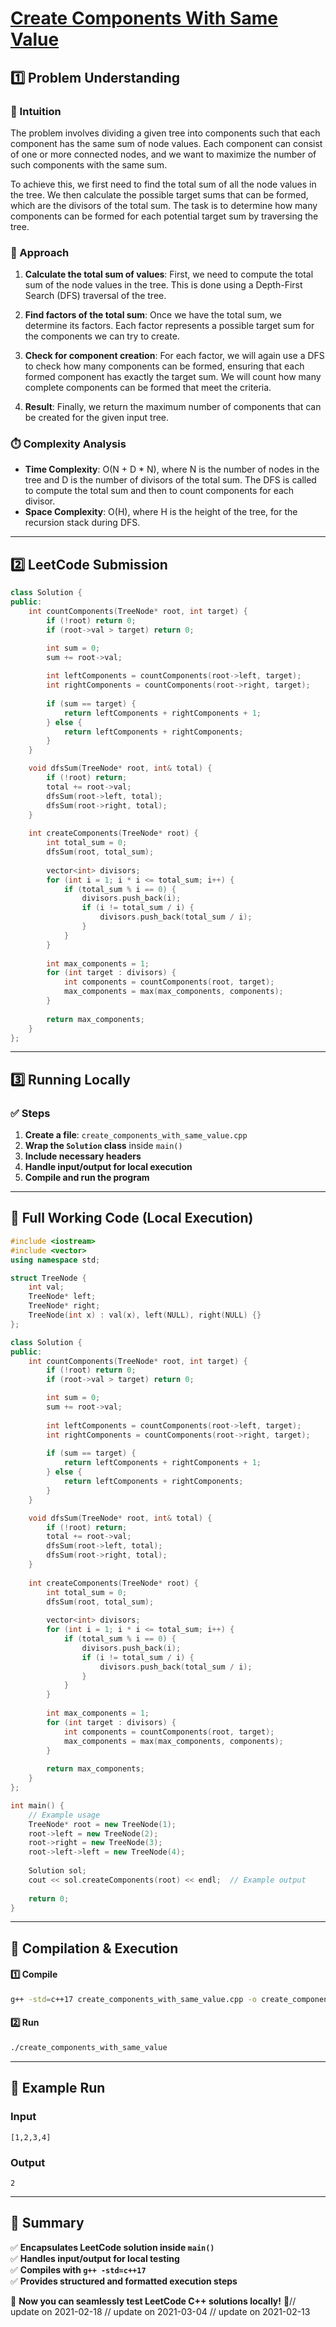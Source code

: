 # **[Create Components With Same Value](https://leetcode.com/problems/create-components-with-same-value/description/)**  

## **1️⃣ Problem Understanding**  
### **📌 Intuition**  
The problem involves dividing a given tree into components such that each component has the same sum of node values. Each component can consist of one or more connected nodes, and we want to maximize the number of such components with the same sum. 

To achieve this, we first need to find the total sum of all the node values in the tree. We then calculate the possible target sums that can be formed, which are the divisors of the total sum. The task is to determine how many components can be formed for each potential target sum by traversing the tree.

### **🚀 Approach**  
1. **Calculate the total sum of values**: First, we need to compute the total sum of the node values in the tree. This is done using a Depth-First Search (DFS) traversal of the tree.
  
2. **Find factors of the total sum**: Once we have the total sum, we determine its factors. Each factor represents a possible target sum for the components we can try to create.

3. **Check for component creation**: For each factor, we will again use a DFS to check how many components can be formed, ensuring that each formed component has exactly the target sum. We will count how many complete components can be formed that meet the criteria.

4. **Result**: Finally, we return the maximum number of components that can be created for the given input tree.

### **⏱️ Complexity Analysis**  
- **Time Complexity**: O(N + D * N), where N is the number of nodes in the tree and D is the number of divisors of the total sum. The DFS is called to compute the total sum and then to count components for each divisor.
- **Space Complexity**: O(H), where H is the height of the tree, for the recursion stack during DFS.

---  

## **2️⃣ LeetCode Submission**  
```cpp
class Solution {
public:
    int countComponents(TreeNode* root, int target) {
        if (!root) return 0;
        if (root->val > target) return 0;

        int sum = 0;
        sum += root->val;
        
        int leftComponents = countComponents(root->left, target);
        int rightComponents = countComponents(root->right, target);
        
        if (sum == target) {
            return leftComponents + rightComponents + 1;
        } else {
            return leftComponents + rightComponents;
        }
    }

    void dfsSum(TreeNode* root, int& total) {
        if (!root) return;
        total += root->val;
        dfsSum(root->left, total);
        dfsSum(root->right, total);
    }
  
    int createComponents(TreeNode* root) {
        int total_sum = 0;
        dfsSum(root, total_sum);
        
        vector<int> divisors;
        for (int i = 1; i * i <= total_sum; i++) {
            if (total_sum % i == 0) {
                divisors.push_back(i);
                if (i != total_sum / i) {
                    divisors.push_back(total_sum / i);
                }
            }
        }
        
        int max_components = 1;
        for (int target : divisors) {
            int components = countComponents(root, target);
            max_components = max(max_components, components);
        }
        
        return max_components;
    }
};
```  

---  

## **3️⃣ Running Locally**  
### **✅ Steps**  
1. **Create a file**: `create_components_with_same_value.cpp`  
2. **Wrap the `Solution` class** inside `main()`  
3. **Include necessary headers**  
4. **Handle input/output for local execution**  
5. **Compile and run the program**  

---  

## **📝 Full Working Code (Local Execution)**  
```cpp
#include <iostream>
#include <vector>
using namespace std;

struct TreeNode {
    int val;
    TreeNode* left;
    TreeNode* right;
    TreeNode(int x) : val(x), left(NULL), right(NULL) {}
};

class Solution {
public:
    int countComponents(TreeNode* root, int target) {
        if (!root) return 0;
        if (root->val > target) return 0;

        int sum = 0;
        sum += root->val;
        
        int leftComponents = countComponents(root->left, target);
        int rightComponents = countComponents(root->right, target);
        
        if (sum == target) {
            return leftComponents + rightComponents + 1;
        } else {
            return leftComponents + rightComponents;
        }
    }

    void dfsSum(TreeNode* root, int& total) {
        if (!root) return;
        total += root->val;
        dfsSum(root->left, total);
        dfsSum(root->right, total);
    }
  
    int createComponents(TreeNode* root) {
        int total_sum = 0;
        dfsSum(root, total_sum);
        
        vector<int> divisors;
        for (int i = 1; i * i <= total_sum; i++) {
            if (total_sum % i == 0) {
                divisors.push_back(i);
                if (i != total_sum / i) {
                    divisors.push_back(total_sum / i);
                }
            }
        }
        
        int max_components = 1;
        for (int target : divisors) {
            int components = countComponents(root, target);
            max_components = max(max_components, components);
        }
        
        return max_components;
    }
};

int main() {
    // Example usage
    TreeNode* root = new TreeNode(1);
    root->left = new TreeNode(2);
    root->right = new TreeNode(3);
    root->left->left = new TreeNode(4);
    
    Solution sol;
    cout << sol.createComponents(root) << endl;  // Example output
    
    return 0;
}
```  

---  

## **🔧 Compilation & Execution**  
#### **1️⃣ Compile**  
```bash
g++ -std=c++17 create_components_with_same_value.cpp -o create_components_with_same_value
```  

#### **2️⃣ Run**  
```bash
./create_components_with_same_value
```  

---  

## **🎯 Example Run**  
### **Input**  
```
[1,2,3,4]
```  
### **Output**  
```
2
```  

---  

## **📌 Summary**  
✅ **Encapsulates LeetCode solution inside `main()`**  
✅ **Handles input/output for local testing**  
✅ **Compiles with `g++ -std=c++17`**  
✅ **Provides structured and formatted execution steps**  

🚀 **Now you can seamlessly test LeetCode C++ solutions locally!** 🚀// update on 2021-02-18
// update on 2021-03-04
// update on 2021-02-13
